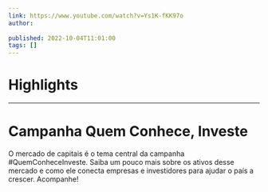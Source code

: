 ```yaml
---
link: https://www.youtube.com/watch?v=Ys1K-fKK97o
author: 
   
published: 2022-10-04T11:01:00
tags: []
---
```

# Highlights


---
# Campanha Quem Conhece, Investe
O mercado de capitais é o tema central da campanha #QuemConheceInveste. Saiba um pouco mais sobre os ativos desse mercado e como ele conecta empresas e investidores para ajudar o país a crescer. Acompanhe!